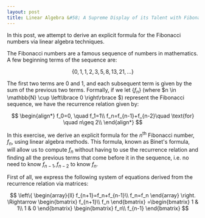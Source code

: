 ```yaml
---
layout: post
title: Linear Algebra &#58; A Supreme Display of its Talent with Fibonacci Numbers
---
```


In this post, we attempt to derive an explicit formula for the Fibonacci numbers via linear algebra techniques.

The Fibonacci numbers are a famous sequence of numbers in mathematics. A few beginning terms of the sequence are:

$$
\left\lbrace 0, 1, 1, 2, 3, 5, 8, 13, 21, ...\right\rbrace 
$$

The first two terms are 0 and 1, and each subsequent term is given by the sum of the previous two terms. Formally, if we let $\left\lbrace f_n\right\rbrace$ (where $n \in \mathbb{N} \cup \left\lbrace 0 \right\rbrace  $) represent the Fibonacci sequence, we have the recurrence relation given by:

$$
\begin{align*}
f_0=0, \quad f_1=1\\
f_n=f_{n-1}+f_{n-2}\quad \text{for} \quad n\geq 2\\
\end{align*}
$$

In this exercise, we derive an explicit formula for the $n^{\text{th}}$ Fibonacci number, $f_n$, using linear algebra methods. This formula, known as Binet's formula, will allow us to compute $f_n$ without having to use the recurrence relation and finding all the previous terms that come before it in the sequence, i.e. no need to know $f_{n-1}, f_{n-2}$ to know $f_n$. 

First of all, we express the following system of equations derived from the recurrence relation via matrices:

$$
\left\{
\begin{array}{ll}
	f_{n+1}=f_n+f_{n-1}\\
	f_n=f_n
\end{array}
\right.
\Rightarrow 
\begin{bmatrix}
f_{n+1}\\
f_n
\end{bmatrix}
=\begin{bmatrix}
1 & 1\\
1 & 0
\end{bmatrix}
\begin{bmatrix}
f_n\\
f_{n-1}
\end{bmatrix}
$$
